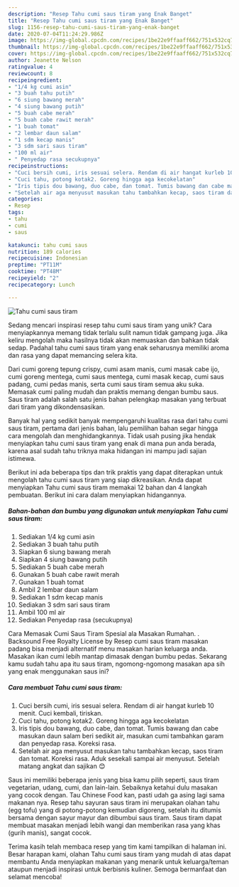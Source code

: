 ```yaml
---
description: "Resep Tahu cumi saus tiram yang Enak Banget"
title: "Resep Tahu cumi saus tiram yang Enak Banget"
slug: 1156-resep-tahu-cumi-saus-tiram-yang-enak-banget
date: 2020-07-04T11:24:29.986Z
image: https://img-global.cpcdn.com/recipes/1be22e9ffaaff662/751x532cq70/tahu-cumi-saus-tiram-foto-resep-utama.jpg
thumbnail: https://img-global.cpcdn.com/recipes/1be22e9ffaaff662/751x532cq70/tahu-cumi-saus-tiram-foto-resep-utama.jpg
cover: https://img-global.cpcdn.com/recipes/1be22e9ffaaff662/751x532cq70/tahu-cumi-saus-tiram-foto-resep-utama.jpg
author: Jeanette Nelson
ratingvalue: 4
reviewcount: 8
recipeingredient:
- "1/4 kg cumi asin"
- "3 buah tahu putih"
- "6 siung bawang merah"
- "4 siung bawang putih"
- "5 buah cabe merah"
- "5 buah cabe rawit merah"
- "1 buah tomat"
- "2 lembar daun salam"
- "1 sdm kecap manis"
- "3 sdm sari saus tiram"
- "100 ml air"
- " Penyedap rasa secukupnya"
recipeinstructions:
- "Cuci bersih cumi, iris sesuai selera. Rendam di air hangat kurleb 10 menit. Cuci kembali, tiriskan."
- "Cuci tahu, potong kotak2. Goreng hingga aga kecokelatan"
- "Iris tipis dou bawang, duo cabe, dan tomat. Tumis bawang dan cabe masukan daun salam beri sedikit air, masukan cumi tambahkan garam dan penyedap rasa. Koreksi rasa."
- "Setelah air aga menyusut masukan tahu tambahkan kecap, saos tiram dan tomat. Koreksi rasa. Aduk sesekali sampai air menyusut. Setelah matang angkat dan sajikan 😊"
categories:
- Resep
tags:
- tahu
- cumi
- saus

katakunci: tahu cumi saus 
nutrition: 189 calories
recipecuisine: Indonesian
preptime: "PT11M"
cooktime: "PT48M"
recipeyield: "2"
recipecategory: Lunch

---
```



![Tahu cumi saus tiram](https://img-global.cpcdn.com/recipes/1be22e9ffaaff662/751x532cq70/tahu-cumi-saus-tiram-foto-resep-utama.jpg)

Sedang mencari inspirasi resep tahu cumi saus tiram yang unik? Cara menyiapkannya memang tidak terlalu sulit namun tidak gampang juga. Jika keliru mengolah maka hasilnya tidak akan memuaskan dan bahkan tidak sedap. Padahal tahu cumi saus tiram yang enak seharusnya memiliki aroma dan rasa yang dapat memancing selera kita.

Dari cumi goreng tepung crispy, cumi asam manis, cumi masak cabe ijo, cumi goreng mentega, cumi saus mentega, cumi masak kecap, cumi saus padang, cumi pedas manis, serta cumi saus tiram semua aku suka. Memasak cumi paling mudah dan praktis memang dengan bumbu saus. Saus tiram adalah salah satu jenis bahan pelengkap masakan yang terbuat dari tiram yang dikondensasikan.

Banyak hal yang sedikit banyak mempengaruhi kualitas rasa dari tahu cumi saus tiram, pertama dari jenis bahan, lalu pemilihan bahan segar hingga cara mengolah dan menghidangkannya. Tidak usah pusing jika hendak menyiapkan tahu cumi saus tiram yang enak di mana pun anda berada, karena asal sudah tahu triknya maka hidangan ini mampu jadi sajian istimewa.


Berikut ini ada beberapa tips dan trik praktis yang dapat diterapkan untuk mengolah tahu cumi saus tiram yang siap dikreasikan. Anda dapat menyiapkan Tahu cumi saus tiram memakai 12 bahan dan 4 langkah pembuatan. Berikut ini cara dalam menyiapkan hidangannya.

<!--inarticleads1-->

##### Bahan-bahan dan bumbu yang digunakan untuk menyiapkan Tahu cumi saus tiram:

1. Sediakan 1/4 kg cumi asin
1. Sediakan 3 buah tahu putih
1. Siapkan 6 siung bawang merah
1. Siapkan 4 siung bawang putih
1. Sediakan 5 buah cabe merah
1. Gunakan 5 buah cabe rawit merah
1. Gunakan 1 buah tomat
1. Ambil 2 lembar daun salam
1. Sediakan 1 sdm kecap manis
1. Sediakan 3 sdm sari saus tiram
1. Ambil 100 ml air
1. Sediakan  Penyedap rasa (secukupnya)


Cara Memasak Cumi Saus Tiram Spesial ala Masakan Rumahan. . Backsound Free Royalty License by Resep cumi saus tiram masakan padang bisa menjadi alternatif menu masakan harian keluarga anda. Masakan ikan cumi lebih mantap dimasak dengan bumbu pedas. Sekarang kamu sudah tahu apa itu saus tiram, ngomong-ngomong masakan apa sih yang enak menggunakan saus ini? 

<!--inarticleads2-->

##### Cara membuat Tahu cumi saus tiram:

1. Cuci bersih cumi, iris sesuai selera. Rendam di air hangat kurleb 10 menit. Cuci kembali, tiriskan.
1. Cuci tahu, potong kotak2. Goreng hingga aga kecokelatan
1. Iris tipis dou bawang, duo cabe, dan tomat. Tumis bawang dan cabe masukan daun salam beri sedikit air, masukan cumi tambahkan garam dan penyedap rasa. Koreksi rasa.
1. Setelah air aga menyusut masukan tahu tambahkan kecap, saos tiram dan tomat. Koreksi rasa. Aduk sesekali sampai air menyusut. Setelah matang angkat dan sajikan 😊


Saus ini memiliki beberapa jenis yang bisa kamu pilih seperti, saus tiram vegetarian, udang, cumi, dan lain-lain. Sebaiknya ketahui dulu masakan yang cocok dengan. Tau Chinese Food kan, pasti udah ga asing lagi sama makanan nya. Resep tahu sayuran saus tiram ini merupakan olahan tahu (egg tofu) yang di potong-potong kemudian digoreng, setelah itu ditumis bersama dengan sayur mayur dan dibumbui saus tiram. Saus tiram dapat membuat masakan menjadi lebih wangi dan memberikan rasa yang khas (gurih manis), sangat cocok. 

Terima kasih telah membaca resep yang tim kami tampilkan di halaman ini. Besar harapan kami, olahan Tahu cumi saus tiram yang mudah di atas dapat membantu Anda menyiapkan makanan yang menarik untuk keluarga/teman ataupun menjadi inspirasi untuk berbisnis kuliner. Semoga bermanfaat dan selamat mencoba!
